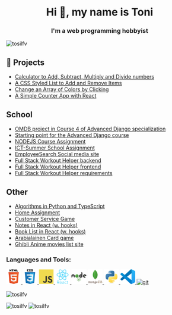 <h1 align="center">Hi 👋, my name is Toni</h1>
<h3 align="center">I'm a web programming hobbyist</h3>

<p align="left"> <img src="https://komarev.com/ghpvc/?username=tosilfv&label=Profile%20views&color=0e75b6&style=flat" alt="tosilfv" /> </p>

## 🌱 Projects

 - [Calculator to Add, Subtract, Multiply and Divide numbers](https://github.com/tosilfv/React-simple-calculator)
 - [A CSS Styled List to Add and Remove Items](https://github.com/tosilfv/React-simple-list)
 - [Change an Array of Colors by Clicking](https://github.com/tosilfv/React-color-changer)
 - [A Simple Counter App with React](https://github.com/tosilfv/React-simple-counter)
   
## School

 - [OMDB project in Course 4 of Advanced Django specialization](https://github.com/tosilfv/course4_proj)
 - [Starting point for the Advanced Django course](https://github.com/tosilfv/blango)
 - [NODEJS Course Assignment](https://github.com/tosilfv/nodejs)
 - [ICT-Summer School Assignment](https://github.com/tosilfv/ict-summer-web-frontend)
 - [EmployeeSearch Social media site](https://github.com/tosilfv/java/tree/master/EmployeeSearch)
 - [Full Stack Workout Helper backend](https://github.com/tosilfv/fullstack_backend/tree/master/workouthelper-backend)
 - [Full Stack Workout Helper frontend](https://github.com/tosilfv/fullstack_frontend/tree/master/workouthelper-frontend)
 - [Full Stack Workout Helper requirements](https://github.com/tosilfv/fullstack_requirements/tree/master/FullStack2021_vaatimukset)

## Other

 - [Algorithms in Python and TypeScript](https://github.com/tosilfv/algorithms)
 - [Home Assignment](https://github.com/tosilfv/kooditehtava)
 - [Customer Service Game](https://y9cuz.itch.io/asiakaspalvelu)
 - [Notes in React (w. hooks)](https://github.com/tosilfv/React-notes)
 - [Book List in React (w. hooks)](https://github.com/tosilfv/React-booklist)
 - [Arabialainen Card game](https://github.com/tosilfv/frontend/tree/master/arabialainen)
 - [Ghibli Anime movies list site](https://github.com/tosilfv/vanillajs/tree/master/ghibli)

<h3 align="left">Languages and Tools:</h3>
<p align="left">
  <a href="https://www.w3.org/html/" target="_blank" rel="noreferrer"> <img src="https://raw.githubusercontent.com/devicons/devicon/master/icons/html5/html5-original-wordmark.svg" alt="html5" width="40" height="40"/> </a>
  <a href="https://www.w3schools.com/css/" target="_blank" rel="noreferrer"> <img src="https://raw.githubusercontent.com/devicons/devicon/master/icons/css3/css3-original-wordmark.svg" alt="css3" width="40" height="40"/> </a>
  <a href="https://developer.mozilla.org/en-US/docs/Web/JavaScript/" target="_blank" rel="noreferrer"> <img src="https://raw.githubusercontent.com/devicons/devicon/master/icons/javascript/javascript-original.svg" alt="javascript" width="40" height="40"/> </a>
  <a href="https://reactjs.org/" target="_blank" rel="noreferrer"> <img src="https://raw.githubusercontent.com/devicons/devicon/master/icons/react/react-original-wordmark.svg" alt="react" width="40" height="40"/> </a>
  <a href="https://nodejs.org/" target="_blank" rel="noreferrer"> <img src="https://raw.githubusercontent.com/devicons/devicon/master/icons/nodejs/nodejs-original-wordmark.svg" alt="nodejs" width="40" height="40"/> </a>
  <a href="https://www.mongodb.com/" target="_blank" rel="noreferrer"> <img src="https://raw.githubusercontent.com/devicons/devicon/master/icons/mongodb/mongodb-original-wordmark.svg" alt="mongodb" width="40" height="40"/> </a>
  <a href="https://www.python.org/" target="_blank" rel="noreferrer"> <img src="https://raw.githubusercontent.com/devicons/devicon/master/icons/python/python-original.svg" alt="python" width="40" height="40"/> </a>
  <a href="https://code.visualstudio.com/" target="_blank" rel="noreferrer"> <img src="https://raw.githubusercontent.com/devicons/devicon/master/icons/vscode/vscode-original.svg" alt="vscode" width="40" height="40"/> </a>
  <a href="https://git-scm.com/" target="_blank" rel="noreferrer"> <img src="https://www.vectorlogo.zone/logos/git-scm/git-scm-icon.svg" alt="git" width="40" height="40"/> </a>
</p>

<p><img align="center" src="https://github-readme-streak-stats.herokuapp.com/?user=tosilfv&" alt="tosilfv" /></p>

<p>&nbsp;<img align="left" src="https://github-readme-stats.vercel.app/api?username=tosilfv&show_icons=true&locale=en" alt="tosilfv" /><img align="cwnter" src="https://github-readme-stats.vercel.app/api/top-langs?username=tosilfv&show_icons=true&locale=en&layout=compact" alt="tosilfv" /></p>

